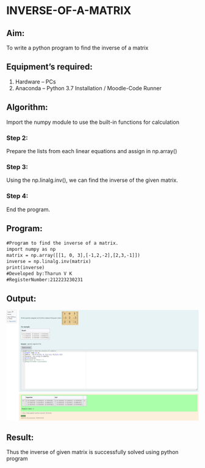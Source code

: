 # INVERSE-OF-A-MATRIX
## Aim:
To write a python program to find the inverse of a matrix
## Equipment’s required:
1. 	Hardware – PCs
2. 	Anaconda – Python 3.7 Installation / Moodle-Code Runner
## Algorithm:
Import the numpy module to use the built-in functions for calculation
### Step 2: 
Prepare the lists from each linear equations and assign in np.array()
### Step 3: 
Using the np.linalg.inv(), we can find the inverse of the given matrix.
### Step 4:
End the program. 
## Program:
```
#Program to find the inverse of a matrix.
import numpy as np
matrix = np.array([[1, 0, 3],[-1,2,-2],[2,3,-1]])
inverse = np.linalg.inv(matrix)
print(inverse)
#Developed by:Tharun V K 
#RegisterNumber:212223230231
```
## Output:
![alt text](<Screenshot 2024-04-10 183440.png>)

## Result:
Thus the inverse of given matrix is successfully solved using python program

